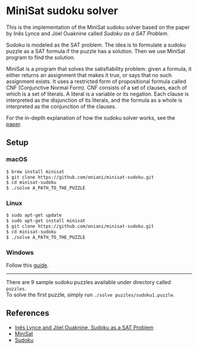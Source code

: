 # MiniSat sudoku solver

This is the implementation of the MiniSat sudoku solver based on the paper by Inês Lynce and Jöel Ouaknine called *Sudoku as a SAT Problem*.

Sudoku is modeled as the SAT problem. The idea is to formulate a sudoku puzzle as a SAT formula if the puzzle has a solution. Then we use MiniSat program to find the solution.

MiniSat is a program that solves the satisfiability problem: given a formula, it either returns an assignment that makes it true, or says that no such assignment exists. It uses a restricted form of propositional formula called CNF (Conjunctive Normal Form). CNF consists of a set of clauses, each of which is a set of literals. A literal is a variable or its negation. Each clause is interpreted as the disjunction of its literals, and the formula as a whole is interpreted as the conjunction of the clauses.

For the in-depth explanation of how the sudoku solver works, see the [paper](paper.pdf).

## Setup

### macOS
```bash
$ brew install minisat
$ git clone https://github.com/oniani/minisat-sudoku.git
$ cd minisat-sudoku
$ ./solve A_PATH_TO_THE_PUZZLE
```

### Linux
```bash
$ sudo apt-get update
$ sudo apt-get install minisat
$ git clone https://github.com/oniani/minisat-sudoku.git
$ cd minisat-sudoku
$ ./solve A_PATH_TO_THE_PUZZLE
```

### Windows
Follow this [guide](http://web.cecs.pdx.edu/~hook/logicw11/Assignments/MinisatOnWindows.html).

---
There are 9 sample sudoku puzzles available under directory called `puzzles`.  
To solve the first puzzle, simply run `./solve puzzles/sudoku1.puzzle`.


## References
* [Inês Lynce and Jöel Ouaknine, Sudoku as a SAT Problem](paper.pdf)
* [MiniSat](http://minisat.se/)
* [Sudoku](https://en.wikipedia.org/wiki/Sudoku)
